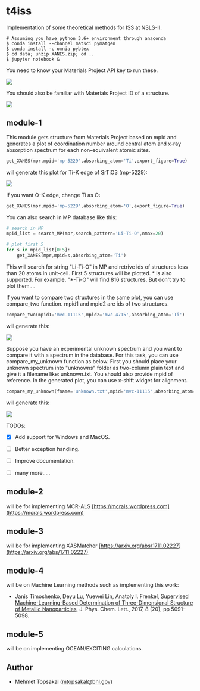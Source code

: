 # t4iss
Implementation of some theoretical methods for ISS at NSLS-II.

    # Assuming you have python 3.6+ environment through anaconda 
    $ conda install --channel matsci pymatgen
    $ conda install -c omnia pybtex 
    $ cd data; unzip XANES.zip; cd ..
    $ jupyter notebook &

You need to know your Materials Project API key to run these.

![](img/api.png) 

You should also be familiar with Materials Project ID of a structure.

![](img/mpid.png)



## module-1
This module gets structure from Materials Project based on mpid and generates 
a plot of coordination number around central atom and x-ray absorption spectrum
for each non-equivalent atomic sites.

```python
get_XANES(mpr,mpid='mp-5229',absorbing_atom='Ti',export_figure=True)
```

will generate this plot for Ti-K edge of SrTiO3 (mp-5229):

![](img/mp-5229_Ti.png)

If you want O-K edge, change Ti as O:

```python
get_XANES(mpr,mpid='mp-5229',absorbing_atom='O',export_figure=True)
```

You can also search in MP database like this:
    
```python
# search in MP
mpid_list = search_MP(mpr,search_pattern='Li-Ti-O',nmax=20)

# plot first 5
for s in mpid_list[0:5]:
    get_XANES(mpr,mpid=s,absorbing_atom='Ti')
```

This will search for string "Li-Ti-O" in MP and retrive ids of structures 
less than 20 atoms in unit-cell. First 5 structures will be plotted. * is
also supported. For example, "*-Ti-O" will find 816 structures. But don't
try to plot them....


If you want to compare two structures in the same plot, you can
use compare_two function. mpid1 and mpid2 are ids of two structures.

```python
compare_two(mpid1='mvc-11115',mpid2='mvc-4715',absorbing_atom='Ti')
``` 
will generate this:
    
![](img/compare_two.png)


Suppose you have an experimental unknown spectrum and you want to 
compare it with a spectrum in the database. For this task, you can use
compare_my_unknown function as below. First you should place your unknown
spectrum into "unknowns" folder as two-column plain text and give it a
filename like: unknown.txt. You should also provide mpid of reference.
In the generated plot, you can use x-shift widget for alignment. 
    
```python
compare_my_unknown(fname='unknown.txt',mpid='mvc-11115',absorbing_atom='Ti')
``` 
will generate this:
    
![](img/compare_my_unknown.png)


TODOs:
- [x] Add support for Windows and MacOS.
- [ ] Better exception handling.
- [ ] Improve documentation.
- [ ] many more.....


## module-2
will be for implementing MCR-ALS [https://mcrals.wordpress.com](https://mcrals.wordpress.com)

## module-3
will be for implementing XASMatcher [https://arxiv.org/abs/1711.02227](https://arxiv.org/abs/1711.02227)

## module-4
will be on Machine Learning methods such as implementing this work:
- Janis Timoshenko, Deyu Lu, Yuewei Lin, Anatoly I. Frenkel, [Supervised Machine-Learning-Based Determination of Three-Dimensional Structure of Metallic Nanoparticles](https://pubs.acs.org/doi/abs/10.1021/acs.jpclett.7b02364), J. Phys. Chem. Lett., 2017, 8 (20), pp 5091–5098.

## module-5
will be on implementing OCEAN/EXCITING calculations.


## Author
* Mehmet Topsakal (mtopsakal@bnl.gov)
